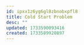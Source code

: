 ```yaml
---
id: ipxx1z6yg6gl8zbnobxpfl8
title: Cold Start Problem
desc: ""
updated: 1733590093416
created: 1733589920897
---
```



